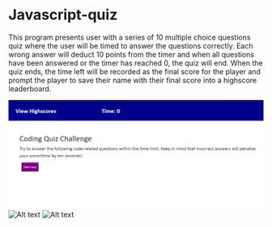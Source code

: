 # Javascript-quiz
This program presents user with a series of 10 multiple choice questions quiz where the user will be timed to answer the questions correctly.
Each wrong answer will deduct 10 points from the timer and when all questions have been answered or the timer has reached 0, the quiz will end.
When the quiz ends, the time left will be recorded as the final score for the player and prompt the player to save their name with their final score
into a highscore leaderboard.

![Alt text](https://github.com/vyang9887/Javascript-quiz/blob/main/readmePreview/PreviewStart.png)
![Alt text]()
![Alt text]()
